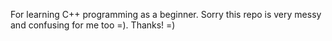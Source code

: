 For learning C++ programming as a beginner. Sorry this repo is very messy and confusing for me too =). Thanks! =)
